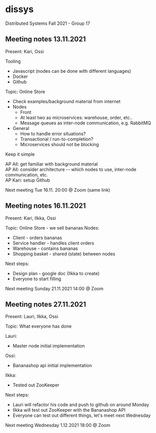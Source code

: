 # dissys
Distributed Systems Fall 2021 - Group 17 

## Meeting notes 13.11.2021
Present: Kari, Ossi

Tooling
- Javascript (nodes can be done with different languages)
- Docker
- Github

Topic: Online Store
- Check examples/background material from internet
- Nodes
  - Front
  - At least two as microservices: warehouse, order, etc..
  - Message queues as inter-node communication, e.g. RabbitMQ
- General
  - How to handle error situations?
  - Transactional / run-to-completion?
  - Microservices should not be blocking

Keep it simple

AP All: get familiar with background material   
AP All: consider architecture -- which nodes to use, inter-node communication, etc.   
AP Kari: setup Github

Next meeting Tue 16.11. 20:00 @ Zoom (same link)

## Meeting notes 16.11.2021
Present: Kari, Ilkka, Ossi

Topic: Online Store - we sell bananas
Nodes:
- Client - orders bananas
- Service handler - handles client orders
- Warehouse - contains bananas
- Shopping basket - shared (state) between nodes

Next steps:
- Design plan - google doc (Ilkka to create)
- Everyone to start filling


Next meeting Sunday 21.11.2021 14:00 @ Zoom

## Meeting notes 27.11.2021
Present: Lauri, Ilkka, Ossi

Topic: What everyone has done

Lauri:
- Master node initial implementation

Ossi:
- Bananashop api initial implementation

Ilkka:
- Tested out ZooKeeper

Next steps:
- Lauri will refactor his code and push to github on around Monday
- Ilkka will test out ZooKeeper with the Bananashop API
- Everyone can test out different things, let's meet next Wednesday


Next meeting Wednesday 1.12.2021 18:00 @ Zoom


